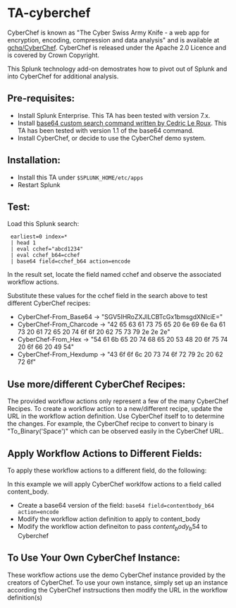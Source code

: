 # TA-cyberchef

CyberChef is known as "The Cyber Swiss Army Knife - a web app for encryption, encoding, compression and data analysis" 
and is available at [gchq/CyberChef](https://gchq.github.io/CyberChef). CyberChef is released under the Apache 2.0 Licence and is covered 
by Crown Copyright.

This Splunk technology add-on demostrates how to pivot out of Splunk and into CyberChef for additional analysis.

## Pre-requisites:

- Install Splunk Enterprise. This TA has been tested with version 7.x.
- Install [base64 custom search command written by Cedric Le Roux](https://splunkbase.splunk.com/app/1922/). This TA has been tested with version 1.1 of the base64 command.
- Install CyberChef, or decide to use the CyberChef demo system.


## Installation:

- Install this TA under `$SPLUNK_HOME/etc/apps`
- Restart Splunk


## Test:

Load this Splunk search:

```
 earliest=0 index=* 
 | head 1 
 | eval cchef="abcd1234" 
 | eval cchef_b64=cchef 
 | base64 field=cchef_b64 action=encode
```

In the result set, locate the field named cchef and observe the associated workflow actions.

Substitute these values for the cchef field in the search above to test different CyberChef recipes:

- CyberChef-From_Base64 -> "SGV5IHRoZXJlLCBTcGx1bmsgdXNlciE="
- CyberChef-From_Charcode -> "42 65 63 61 73 75 65 20 6e 69 6e 6a 61 73 20 61 72 65 20 74 6f 6f 20 62 75 73 79 2e 2e 2e"
- CyberChef-From_Hex -> "54 61 6b 65 20 74 68 65 20 53 48 20 6f 75 74 20 6f 66 20 49 54"
- CyberChef-From_Hexdump -> "43 6f 6f 6c 20 73 74 6f 72 79 2c 20 62 72 6f"
 
 
## Use more/different CyberChef Recipes:

The provided workflow actions only represent a few of the many CyberChef Recipes. To create a workflow action to a new/different recipe, update the URL in the workflow action definition. Use CyberChef itself to to determine the changes. For example, the CyberChef recipe to convert to binary is "To_Binary('Space')" which can be observed easily in the CyberChef URL.  


## Apply Workflow Actions to Different Fields:

To apply these workflow actions to a different field, do the following:

In this example we will apply CyberChef worklfow actions to a field called content_body.
- Create a base64 version of the field: `base64 field=contentbody_b64 action=encode`
- Modify the workflow action definition to apply to content_body
- Modify the workflow action defineiton to pass $content_body_b54$ to Cyberchef


## To Use Your Own CyberChef Instance:

These workflow actions use the demo CyberChef instance provided by the creators of CyberChef. To use your own instance, simply set up an instance according the CyberChef instrsuctions then modify the URL in the workflow definition(s)
